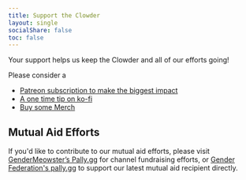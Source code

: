 ```yaml
---
title: Support the Clowder
layout: single
socialShare: false
toc: false
---
```


Your support helps us keep the Clowder and all of our efforts going! 

Please consider a 
- [<i class="fab fa-patreon"></i> Patreon subscription to make the biggest impact](https://www.patreon.com/GenderMeowster?fan_landing=true) 
- [A one time tip on ko-fi](https://ko-fi.com/gendermeowster)
- [Buy some Merch](./merch)

## Mutual Aid Efforts

If you'd like to contribute to our mutual aid efforts, please visit [GenderMeowster’s Pally.gg](https://pally.gg/p/gendermeowster) for channel fundraising efforts, or [Gender Federation's pally.gg](https://pally.gg/p/genderfederation) to support our latest mutual aid recipient directly.





